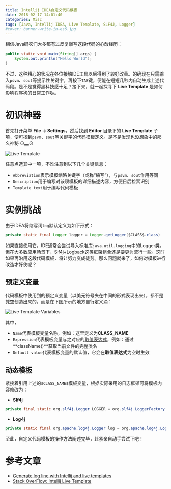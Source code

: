 ```yaml
---
title: Intellij IDEA自定义代码模板
date: 2018-02-17 14:01:40
categories: Misc
tags: [Java, Intellij IDEA, Live Template, SLF4J, Logger]
#cover: banner-write-in-es6.jpg
---
```


相信Java码农们大多都有过反复敲写这段代码的心酸经历：

```java
public static void main(String[] args) {
    System.out.println("Hello World");
}
```

不过，这种糟心的状况在各位接触IDE工具以后得到了较好改善。的确现在只需输入`psvm`、`sout`等提示性关键字，再按下`TAB`键，便能在短短几秒内自动生成上述代码段。是不是觉得黑科技感十足？接下来，就一起探寻下 **Live Template** 是如何影响程序狗的日常工作哒。

# 初识神器

首先打开菜单 **File -> Settings**，然后找到 **Editor** 目录下的 **Live Template** 子项，便可找到`psvm`、`sout`等关键字的代码模板定义。是不是发现也没想象中的那么神秘 ⊙▂⊙

![Live Template](settings-live-template.jpg)

任意点选其中一项，不难注意到以下几个关键信息：

- `Abbreviation`表示模板缩略关键字（或称“缩写”），与`psvm`、`sout`作用等同
- `Description`用于编写对该项模板的详细描述内容，方便日后检索识别
- `Template text`用于编写代码模板

# 实例挑战

由于IDEA将缩写词`log`默认定义为如下形式：

```java
private static final Logger logger = Logger.getLogger($CLASS$.class)
```

如果直接使用它，IDE通常会尝试导入标准库`java.util.logging`中的Logger类。但在大多数应用场景下，Slf4j+Logback这类框架组合还是要更为流行一些。这时如果再沿用这段代码模板，将让努力变成徒劳。那么问题就来了，如何对模板进行改造才好使呢？

## 预定义变量

代码模板中使用到的预定义变量（以美元符号夹在中间的形式表现出来），都不是凭空创造出来的，而是在下图所示的地方自行定义滴：

![Live Template Variables](live-template-variables.jpg)

其中，

- `Name`代表模板变量名称，例如：这里定义为**CLASS_NAME**
- `Expression`代表模板变量与之对应的[取值表达式](https://www.jetbrains.com/help/idea/2016.2/live-template-variables.html)，例如：通过**className()**获取当前文件的完整类名
- `Default value`代表模板变量的默认值，它会在**取值表达式**为空时生效

## 动态模板

紧接着引用上述的`$CLASS_NAME$`模板变量，根据实际采用的日志框架可将模板内容修改为：

* **Slf4j**

```java
private final static org.slf4j.Logger LOGGER = org.slf4j.LoggerFactory.getLogger($CLASS_NAME$.class);
```

* **Log4j**

```java
private static final org.apache.log4j.Logger log = org.apache.log4j.Logger.getLogger($CLASS_NAME$.class);
```

至此，自定义代码模板的操作方法阐述完毕，赶紧亲自动手尝试下吧！

# 参考文章

* [Generate log line with Intellij and live templates](https://agileek.github.io/intellij/java/2015/03/01/intellij-live-template-log/)
* [Stack OverFlow: Intellij Live Template](https://stackoverflow.com/questions/6097646/intellij-live-template)
